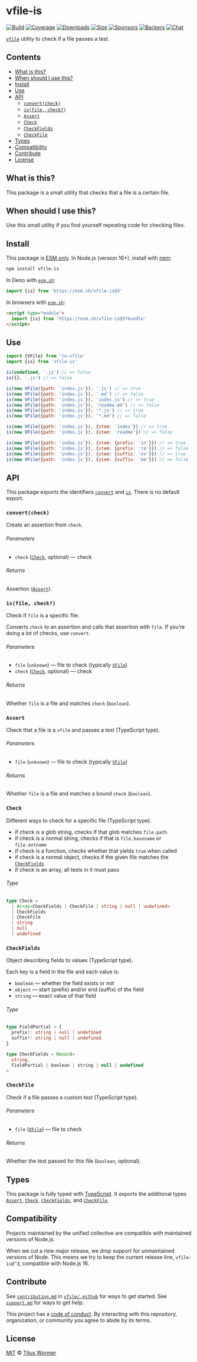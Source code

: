 # vfile-is

[![Build][build-badge]][build]
[![Coverage][coverage-badge]][coverage]
[![Downloads][downloads-badge]][downloads]
[![Size][size-badge]][size]
[![Sponsors][sponsors-badge]][collective]
[![Backers][backers-badge]][collective]
[![Chat][chat-badge]][chat]

[`vfile`][vfile] utility to check if a file passes a test.

## Contents

*   [What is this?](#what-is-this)
*   [When should I use this?](#when-should-i-use-this)
*   [Install](#install)
*   [Use](#use)
*   [API](#api)
    *   [`convert(check)`](#convertcheck)
    *   [`is(file, check?)`](#isfile-check)
    *   [`Assert`](#assert)
    *   [`Check`](#check)
    *   [`CheckFields`](#checkfields)
    *   [`CheckFile`](#checkfile)
*   [Types](#types)
*   [Compatibility](#compatibility)
*   [Contribute](#contribute)
*   [License](#license)

## What is this?

This package is a small utility that checks that a file is a certain file.

## When should I use this?

Use this small utility if you find yourself repeating code for checking files.

## Install

This package is [ESM only][esm].
In Node.js (version 16+), install with [npm][]:

```sh
npm install vfile-is
```

In Deno with [`esm.sh`][esmsh]:

```js
import {is} from 'https://esm.sh/vfile-is@3'
```

In browsers with [`esm.sh`][esmsh]:

```html
<script type="module">
  import {is} from 'https://esm.sh/vfile-is@3?bundle'
</script>
```

## Use

```js
import {VFile} from 'to-vfile'
import {is} from 'vfile-is'

is(undefined, '.js') // => false
is({}, '.js') // => false

is(new VFile({path: 'index.js'}), '.js') // => true
is(new VFile({path: 'index.js'}), '.md') // => false
is(new VFile({path: 'index.js'}), 'index.js') // => true
is(new VFile({path: 'index.js'}), 'readme.md') // => false
is(new VFile({path: 'index.js'}), '*.js') // => true
is(new VFile({path: 'index.js'}), '*.md') // => false

is(new VFile({path: 'index.js'}), {stem: 'index'}) // => true
is(new VFile({path: 'index.js'}), {stem: 'readme'}) // => false

is(new VFile({path: 'index.js'}), {stem: {prefix: 'in'}}) // => true
is(new VFile({path: 'index.js'}), {stem: {prefix: 're'}}) // => false
is(new VFile({path: 'index.js'}), {stem: {suffix: 'ex'}}) // => true
is(new VFile({path: 'index.js'}), {stem: {suffix: 'me'}}) // => false
```

## API

This package exports the identifiers [`convert`][api-convert] and
[`is`][api-is].
There is no default export.

### `convert(check)`

Create an assertion from `check`.

###### Parameters

*   `check` ([`Check`][api-check], optional)
    — check

###### Returns

Assertion ([`Assert`][api-assert]).

### `is(file, check?)`

Check if `file` is a specific file.

Converts `check` to an assertion and calls that assertion with `file`.
If you’re doing a lot of checks, use `convert`.

###### Parameters

*   `file` (`unknown`)
    — file to check (typically [`VFile`][vfile])
*   `check` ([`Check`][api-check], optional)
    — check

###### Returns

Whether `file` is a file and matches `check` (`boolean`).

### `Assert`

Check that a file is a `vfile` and passes a test (TypeScript type).

###### Parameters

*   `file` (`unknown`)
    — file to check (typically [`VFile`][vfile])

###### Returns

Whether `file` is a file and matches a bound `check` (`boolean`).

### `Check`

Different ways to check for a specific file (TypeScript type).

*   if check is a glob string, checks if that glob matches `file.path`
*   if check is a normal string, checks if that is `file.basename` or
    `file.extname`
*   if check is a function, checks whether that yields `true` when called
*   if check is a normal object, checks if the given file matches the
    [`CheckFields`][api-check-fields]
*   if check is an array, all tests in it must pass

###### Type

```ts
type Check =
  | Array<CheckFields | CheckFile | string | null | undefined>
  | CheckFields
  | CheckFile
  | string
  | null
  | undefined
```

### `CheckFields`

Object describing fields to values (TypeScript type).

Each key is a field in the file and each value is:

*   `boolean` — whether the field exists or not
*   `object` — start (prefix) and/or end (suffix) of the field
*   `string` — exact value of that field

###### Type

```ts
type FieldPartial = {
  prefix?: string | null | undefined
  suffix?: string | null | undefined
}

type CheckFields = Record<
  string,
  FieldPartial | boolean | string | null | undefined
>
```

### `CheckFile`

Check if a file passes a custom test (TypeScript type).

###### Parameters

*   `file` ([`VFile`][vfile])
    — file to check

###### Returns

Whether the test passed for this file (`boolean`, optional).

## Types

This package is fully typed with [TypeScript][].
It exports the additional types [`Assert`][api-assert], [`Check`][api-check],
[`CheckFields`][api-check-fields], and [`CheckFile`][api-check-file].

## Compatibility

Projects maintained by the unified collective are compatible with maintained
versions of Node.js.

When we cut a new major release, we drop support for unmaintained versions of
Node.
This means we try to keep the current release line, `vfile-is@^3`, compatible
with Node.js 16.

## Contribute

See [`contributing.md`][contributing] in [`vfile/.github`][health] for ways to
get started.
See [`support.md`][support] for ways to get help.

This project has a [code of conduct][coc].
By interacting with this repository, organization, or community you agree to
abide by its terms.

## License

[MIT][license] © [Titus Wormer][author]

<!-- Definitions -->

[build-badge]: https://github.com/vfile/vfile-is/workflows/main/badge.svg

[build]: https://github.com/vfile/vfile-is/actions

[coverage-badge]: https://img.shields.io/codecov/c/github/vfile/vfile-is.svg

[coverage]: https://codecov.io/github/vfile/vfile-is

[downloads-badge]: https://img.shields.io/npm/dm/vfile-is.svg

[downloads]: https://www.npmjs.com/package/vfile-is

[size-badge]: https://img.shields.io/badge/dynamic/json?label=minzipped%20size&query=$.size.compressedSize&url=https://deno.bundlejs.com/?q=vfile-is

[size]: https://bundlejs.com/?q=vfile-is

[sponsors-badge]: https://opencollective.com/unified/sponsors/badge.svg

[backers-badge]: https://opencollective.com/unified/backers/badge.svg

[collective]: https://opencollective.com/unified

[chat-badge]: https://img.shields.io/badge/chat-discussions-success.svg

[chat]: https://github.com/vfile/vfile/discussions

[npm]: https://docs.npmjs.com/cli/install

[esm]: https://gist.github.com/sindresorhus/a39789f98801d908bbc7ff3ecc99d99c

[esmsh]: https://esm.sh

[typescript]: https://www.typescriptlang.org

[contributing]: https://github.com/vfile/.github/blob/main/contributing.md

[support]: https://github.com/vfile/.github/blob/main/support.md

[health]: https://github.com/vfile/.github

[coc]: https://github.com/vfile/.github/blob/main/code-of-conduct.md

[license]: license

[author]: https://wooorm.com

[vfile]: https://github.com/vfile/vfile

[api-convert]: #convertcheck

[api-is]: #isfile-check

[api-assert]: #assert

[api-check]: #check

[api-check-fields]: #checkfields

[api-check-file]: #checkfile
